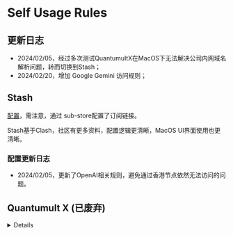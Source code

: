 # Self Usage Rules

## 更新日志

- 2024/02/05，经过多次测试QuantumultX在MacOS下无法解决公司内网域名解析问题，转而切换到Stash；
- 2024/02/20，增加 Google Gemini 访问规则；

## Stash

[配置](./stash/stash.conf)，需注意，通过 sub-store配置了订阅链接。

Stash基于Clash，社区有更多资料，配置逻辑更清晰，MacOS UI界面使用也更清晰。

### 配置更新日志

- 2024/02/05，更新了OpenAI相关规则，避免通过香港节点依然无法访问的问题。

## Quantumult X (已废弃)

<details>

[配置](./quantumultx/config.conf)，已包含订阅链接。

### 包含功能

- 内置[blackmatrix7](https://github.com/blackmatrix7)的开源分流规则
- 内置[KOP-XIAO](https://github.com/KOP-XIAO)的开源资源解析器和节点信息显示
- 内置[Peng-YM](https://github.com/Peng-YM)的Sub-Store订阅管理工具
- Quantumult X配置内置[chavyleung](https://github.com/chavyleung)的BoxJs脚本工具
- 内置香港最优节点选择、国内策略、国外策略和主流App分流规则以及美国、香港、日本、台湾、新加坡节点策略组
- Quantumult X配置增加Spotify重写解锁premium
- Quantumult X配置增加ChatGPT本地分流规则（访问前手动选择支持的节点）

## 脚本任务

- 流媒体解锁检测

## 图标扩展

*使用方法：打开App 长按 节点或策略 > 图标 > 点击右上角“+”，输入json链接*

- 国家地区图标【[country-icon.json](https://raw.githubusercontent.com/fanmingming/Rules/main/country-icon.json)】
- 策略图标【[filter-icon.json](https://raw.githubusercontent.com/fanmingming/Rules/main/filter-icon.json)】
- 机场图标【[airport-icon.json](https://raw.githubusercontent.com/fanmingming/Rules/main/airport-icon.json)】

> 策略与国家地区图标使用[erdongchanyo](https://github.com/erdongchanyo)的开源图标库，机场图标投稿【[请点这里](https://t.me/fanmingming)】

## GeoIP 库更新
使用方法：设置 -> 更多设置 -> GeoLite2 -> 资源，输入 [Loyalsoldier/geoip](https://raw.githubusercontent.com/Loyalsoldier/geoip/release/Country.mmdb) 链接，然后更新即可。

### Sub-Store & BoxJs

- 订阅管理工具，访问[https://sub.store](https://sub.store)
- BoxJs，访问[http://boxjs.com](http://boxjs.com)

</details>
